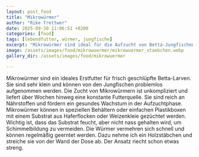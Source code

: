 ```yaml
---
layout: post_food
title: "Mikrowürmer"
author: "Rike Trettwer"
date: 2025-09-30 11:06:51 +0200
categories: [food]
tags: [lebendfutter, würmer, jungfische]
excerpt: "Mikrowürmer sind ideal für die Aufzucht von Betta-Jungfischen."
image: /assets/images/food/mikrowuermer/mikrowuermer_staebchen.webp
gallery_dir: /assets/images/food/mikrowuermer

---
```











Mikrowürmer sind ein ideales Erstfutter für frisch geschlüpfte Betta-Larven. Sie sind sehr klein und können von den Jungfischen problemlos aufgenommen werden. Die Zucht von Mikrowürmern ist unkompliziert und liefert über Wochen hinweg eine konstante Futterquelle. Sie sind reich an Nährstoffen und fördern ein gesundes Wachstum in der Aufzuchtphase.
Mikrowürmer können in speziellen Behältern oder einfachen Plastikboxen mit einem Substrat aus Haferflocken oder Weizenkleie gezüchtet werden. Wichtig ist, dass das Substrat feucht, aber nicht nass gehalten wird, um Schimmelbildung zu vermeiden. Die Würmer vermehren sich schnell und können regelmäßig geerntet werden. Dazu nehme ich ein Holzstäbchen und streiche sie von der Wand der Dose ab.
Der Ansatz riecht schon etwas streng.
